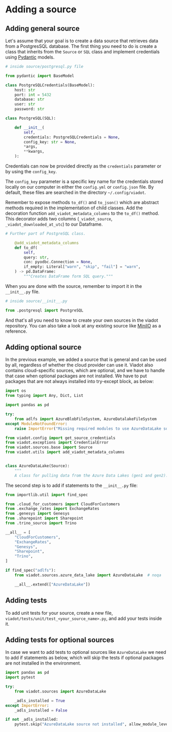 # Adding a source

## Adding general source
Let's assume that your goal is to create a data source that retrieves data from a PostgresSQL database. The first thing you need to do is create a class that inherits from the `Source` or `SQL` class and implement credentials using [Pydantic](https://medium.com/mlearning-ai/improve-your-data-models-with-pydantic-f9f10ca66f26) models.

```python
# inside source/postgresql.py file

from pydantic import BaseModel

class PostgreSQLCredentials(BaseModel):
    host: str
    port: int = 5432
    database: str
    user: str
    password: str

class PostgreSQL(SQL):

    def __init__(
        self,
        credentials: PostgreSQLCredentials = None,
        config_key: str = None,
        *args,
        **kwargs,
    ):
```

Credentials can now be provided directly as the `credentials` parameter or by using the `config_key`.

The `config_key` parameter  is a specific key name for the credentials stored locally on our computer in either the `config.yml` or `config.json` file. By default, these files are searched in the directory `~/.config/viadot`. 

Remember to expose methods `to_df()` and `to_json()` which are abstract methods required in the implementation of child classes. Add the decoration function `add_viadot_metadata_columns` to the `to_df()` method. This decorator adds two columns (`_viadot_source`, `_viadot_downloaded_at_utc`) to our Dataframe.

```python
# Further part of PostgreSQL class.

    @add_viadot_metadata_columns
    def to_df(
        self,
        query: str,
        con: pyodbc.Connection = None,
        if_empty: Literal["warn", "skip", "fail"] = "warn",
    ) -> pd.DataFrame:
        """Creates DataFrame form SQL query."""
```

When you are done with the source, remember to import it in the `__init__.py` file. 

```python
# inside source/__init__.py

from .postgresql import PostgreSQL
```

And that's all you need to know to create your own sources in the viadot repository. You can also take a look at any existing source like [MiniIO](https://github.com/dyvenia/viadot/blob/2.0/src/viadot/sources/minio.py) as a reference. 

## Adding optional source

In the previous example, we added a source that is general and can be used by all, regardless of whether the cloud provider can use it. Viadot also contains cloud-specific sources, which are optional, and we have to handle that case when optional packages are not installed. We have to put packages that are not always installed into try-except block, as below:

```python
import os
from typing import Any, Dict, List

import pandas as pd

try:
    from adlfs import AzureBlobFileSystem, AzureDatalakeFileSystem
except ModuleNotFoundError:
    raise ImportError("Missing required modules to use AzureDataLake source.")

from viadot.config import get_source_credentials
from viadot.exceptions import CredentialError
from viadot.sources.base import Source
from viadot.utils import add_viadot_metadata_columns


class AzureDataLake(Source):
    """
    A class for pulling data from the Azure Data Lakes (gen1 and gen2).
```

The second step is to add if statements to the `__init__.py` file:

```python
from importlib.util import find_spec

from .cloud_for_customers import CloudForCustomers
from .exchange_rates import ExchangeRates
from .genesys import Genesys
from .sharepoint import Sharepoint
from .trino_source import Trino

__all__ = [
    "CloudForCustomers",
    "ExchangeRates",
    "Genesys",
    "Sharepoint",
    "Trino",
]

if find_spec("adlfs"):
    from viadot.sources.azure_data_lake import AzureDataLake  # noqa

    __all__.extend(["AzureDataLake"])
```

## Adding tests
To add unit tests for your source, create a new file, `viadot/tests/unit/test_<your_source_name>.py`, and add your tests inside it.

## Adding tests for optional sources

In case we want to add tests to optional sources like `AzureDataLake` we need to add if statements as below,  which will skip the tests if optional packages are not installed in the environment.

```python
import pandas as pd
import pytest

try:
    from viadot.sources import AzureDataLake

    _adls_installed = True
except ImportError:
    _adls_installed = False

if not _adls_installed:
    pytest.skip("AzureDataLake source not installed", allow_module_level=True)

```